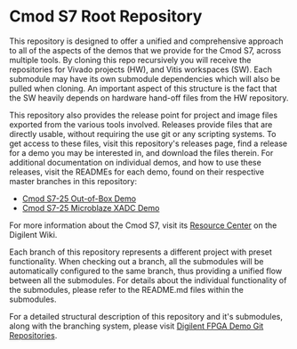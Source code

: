 # Cmod S7 Root Repository

This repository is designed to offer a unified and comprehensive approach to all of the aspects of the demos that we provide for the Cmod S7, across multiple tools. By cloning this repo recursively you will receive the repositories for Vivado projects (HW), and Vitis workspaces (SW). Each submodule may have its own submodule dependencies which will also be pulled when cloning. An important aspect of this structure is the fact that the SW heavily depends on hardware hand-off files from the HW repository.

This repository also provides the release point for project and image files exported from the various tools involved. Releases provide files that are directly usable, without requiring the use git or any scripting systems. To get access to these files, visit this repository's releases page, find a release for a demo you may be interested in, and download the files therein. For additional documentation on individual demos, and how to use these releases, visit the READMEs for each demo, found on their respective master branches in this repository:

* [Cmod S7-25 Out-of-Box Demo](https://reference.digilentinc.com/reference/programmable-logic/cmod-s7/oob-demo)
* [Cmod S7-25 Microblaze XADC Demo](https://reference.digilentinc.com/reference/programmable-logic/cmod-s7/xadc-demo)

For more information about the Cmod S7, visit its [Resource Center](https://reference.digilentinc.com/reference/programmable-logic/cmod-s7/start) on the Digilent Wiki.

Each branch of this repository represents a different project with preset functionality. When checking out a branch, all the submodules will be automatically configured to the same branch, thus providing a unified flow between all the submodules. For details about the individual functionality of the submodules, please refer to the README.md files within the submodules.

For a detailed structural description of this repository and it's submodules, along with the branching system, please visit [Digilent FPGA Demo Git Repositories](https://reference.digilentinc.com/reference/programmable-logic/documents/git).